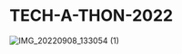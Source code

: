 # TECH-A-THON-2022

![IMG_20220908_133054 (1)](https://user-images.githubusercontent.com/95629408/213629118-2ab922cb-0d9f-4c3a-8443-da2751632ebb.jpg)
